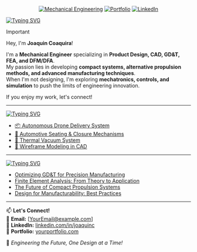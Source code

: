 <p align="center">
  <a href="https://github.com/Joaco3101" title="Mechanical Engineering Projects"><img src="https://img.shields.io/badge/Mechanical_Engineering-0055A4.svg?style=for-the-badge" alt="Mechanical Engineering"></a>
  <a href="https://yourportfolio.com" title="Portfolio"><img src="https://img.shields.io/badge/Portfolio-1d1d1d.svg?style=for-the-badge" alt="Portfolio"></a>
  <a href="https://www.linkedin.com/in/joaquin-coaquira/" title="LinkedIn">
  <img src="https://img.shields.io/badge/LinkedIn-0077B5.svg?style=for-the-badge" alt="LinkedIn">
  </a>
</p>

[![Typing SVG](https://readme-typing-svg.demolab.com?font=IBM+Plex+Mono&weight=500&size=30&duration=6000&pause=1000&color=F7F7F7&width=435&lines=About+Me%3A)](https://git.io/typing-svg)

> [!IMPORTANT]  
> Hey, I'm **Joaquin Coaquira**!  
>
> I'm a **Mechanical Engineer** specializing in **Product Design, CAD, GD&T, FEA, and DFM/DFA**.  
> My passion lies in developing **compact systems, alternative propulsion methods, and advanced manufacturing techniques**.  
> When I'm not designing, I'm exploring **mechatronics, controls, and simulation** to push the limits of engineering innovation.  
>
> If you enjoy my work, let's connect!

---

[![Typing SVG](https://readme-typing-svg.demolab.com?font=IBM+Plex+Mono&weight=500&size=30&duration=6000&pause=1000&color=F7F7F7&width=435&lines=Featured+Projects%3A)](https://git.io/typing-svg)

<!-- PROJECT-LIST:START -->
- [📦 Autonomous Drone Delivery System](https://github.com/Joaco3101/drone-delivery)
- [🚗 Automotive Seating & Closure Mechanisms](https://github.com/Joaco3101/automotive-seating)
- [💨 Thermal Vacuum System](https://github.com/Joaco3101/thermal-vacuum)
- [📐 Wireframe Modeling in CAD](https://github.com/Joaco3101/wireframe-modeling)
<!-- PROJECT-LIST:END -->

---

[![Typing SVG](https://readme-typing-svg.demolab.com?font=IBM+Plex+Mono&weight=500&size=30&duration=6000&pause=1000&color=F7F7F7&width=435&lines=Recent+Technical+Writings%3A)](https://git.io/typing-svg)

<!-- BLOG-POST-LIST:START -->
- [Optimizing GD&T for Precision Manufacturing](https://yourblog.com/gdt-optimization)
- [Finite Element Analysis: From Theory to Application](https://yourblog.com/fea-theory)
- [The Future of Compact Propulsion Systems](https://yourblog.com/compact-propulsion)
- [Design for Manufacturability: Best Practices](https://yourblog.com/dfm-practices)
<!-- BLOG-POST-LIST:END -->

---

📫 **Let's Connect!**  
📧 **Email:** [YourEmail@example.com]  
🔗 **LinkedIn:** [linkedin.com/in/joaquinc](#)  
📂 **Portfolio:** [yourportfolio.com](#)  

🚀 *Engineering the Future, One Design at a Time!*  
